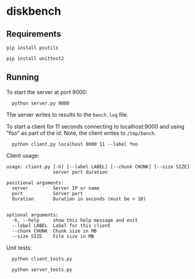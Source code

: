 # diskbench

## Requirements
`pip install psutils`

`pip install unittest2`

## Running

To start the server at port 9000:

`  python server.py 9000`

The server writes to results to the `bench.log` file.

To start a client for 11 seconds connecting to localhost:9000 and using "foo" as part of the id. Note, the client writes to `/tmp/bench`.

`  python client.py localhost 9000 11 --label foo` 

Client usage:
```
usage: client.py [-h] [--label LABEL] [--chunk CHUNK] [--size SIZE]
                 server port duration

positional arguments:
  server         Server IP or name
  port           Server port
  duration       Duration in seconds (must be > 10)
  

optional arguments:
  -h, --help     show this help message and exit
  --label LABEL  Label for this client
  --chunk CHUNK  Chunk size in MB
  --size SIZE    File size in MB
  ```
  
Unit tests:

`  python client_tests.py`

`  python server_tests.py`
